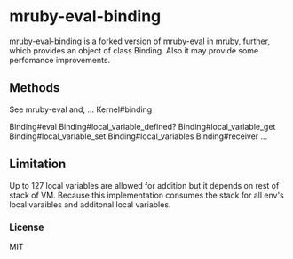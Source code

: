 mruby-eval-binding
==================

mruby-eval-binding is a forked version of mruby-eval in mruby, further,
which provides an object of class Binding.
Also it may provide some perfomance improvements.

## Methods

See mruby-eval and,
...
Kernel#binding

Binding#eval
Binding#local_variable_defined?
Binding#local_variable_get
Binding#local_variable_set
Binding#local_variables
Binding#receiver
...

## Limitation

Up to 127 local variables are allowed for addition but it depends on
rest of stack of VM.
Because this implementation consumes the stack for all env's local varaibles and additonal local variables.

### License

MIT
